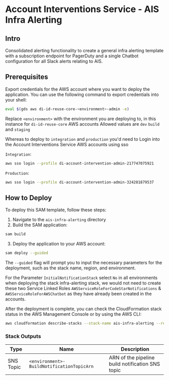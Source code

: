 # Account Interventions Service - AIS Infra Alerting

## Intro
Consolidated alerting functionality to create a general infra alerting template with a subscription endpoint for PagerDuty and a single Chatbot configuration for all Slack alerts relating to AIS.

## Prerequisites
Export credentials for the AWS account where you want to deploy the application.
You can use the following command to export credentials into your shell:
```bash
eval $(gds aws di-id-reuse-core-<environment>-admin -e)
```
Replace `<environment>` with the environment you are deploying to, in this instance for `di-id-reuse-core` AWS accounts
Allowed values are `dev` `build` and `staging` 

Whereas to deploy to `integration` and  `production` you'd need to Login into the Account Interventions Service AWS accounts using sso 

`Integration`: 
```bash
aws sso login --profile di-account-intervention-admin-217747075921
```
`Production`: 
```bash
aws sso login --profile di-account-intervention-admin-324281879537
```

## How to Deploy
To deploy this SAM template, follow these steps:
1. Navigate to the `ais-infra-alerting` directory
2. Build the SAM application:
```bash
sam build
```
3. Deploy the application to your AWS account:
```bash
sam deploy --guided
```
The `--guided` flag will prompt you to input the necessary parameters for the deployment, such as the stack name, region, and environment.

For the Parameter `InitialNotificationStack` select `No` in all environments when deploying the stack infra-alerting stack, 
we would not need to create these two Service Linked Roles `AWSServiceRoleForCodeStarNotifications` & `AWSServiceRoleForAWSChatbot`
as they have already been created in the accounts. 

After the deployment is complete, you can check the CloudFormation stack status in the AWS Management Console or by using the AWS CLI:
```bash
aws cloudformation describe-stacks --stack-name ais-infra-alerting --region eu-west-2
```


### Stack Outputs
| Type           | Name                                                      | Description                                                                                                                        |
|----------------|-----------------------------------------------------------|------------------------------------------------------------------------------------------------------------------------------------|
| SNS Topic      | `<environment>-BuildNotificationTopicArn`                 | ARN of the pipeline build notification SNS topic                                                                                   |

